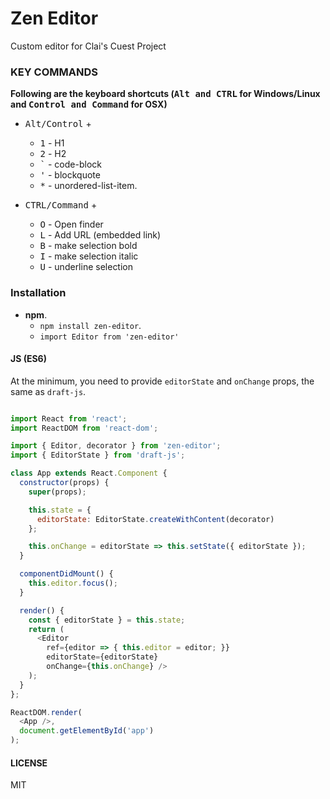 # Zen Editor

Custom editor for Clai's Cuest Project

### KEY COMMANDS

**Following are the keyboard shortcuts (<kbd>Alt and CTRL</kbd> for Windows/Linux and <kbd>Control and Command</kbd> for OSX)**

*   <kbd>Alt/Control</kbd> +

    *   <kbd>1</kbd> - H1
    *   <kbd>2</kbd> - H2
    *   <kbd>`</kbd> - code-block
    *   <kbd>'</kbd> - blockquote
    *   <kbd>*</kbd> - unordered-list-item.


*   <kbd>CTRL/Command</kbd> +

    *   <kbd>O</kbd> - Open finder
    *   <kbd>L</kbd> - Add URL (embedded link)
    *   <kbd>B</kbd> - make selection bold
    *   <kbd>I</kbd> - make selection italic
    *   <kbd>U</kbd> - underline selection

<!-- ##### Editor level commands

These commands are not a part of the core editor but have been implemented in the example code that uses the `zen-editor` editor.

*   <kbd>Command/CTRL</kbd> + <kbd>S</kbd> - Save current data to `localstorage`.
*   <kbd>Alt + Shift</kbd> + <kbd>L</kbd> - Load previously saved data from `localstorage`.

##### Special characters while typing: While typing in an empty block, if the content matches one of the following, that particular block's type and look will be changed to the corresponding block specified below

*   `--` - If current block is `blockquote`, it will be changed to `block-quote-caption`, else `caption`.
*   `*.` `(An asterisk and a period)` - `unordered-list-item`.
*   `*<SPACE>` `(An asterisk and a space)` - `unordered-list-item`.
*   `-<SPACE>` `(A hyphen and a space)` - `unordered-list-item`.
*   `1.` `(The number 1 and a period)` - `unordered-list-item`.
*   `##` - `header-two`.
*   `[]` - `todo`.
*   `==` - `unstyled`. -->

### Installation

- **npm**.
    - `npm install zen-editor`.
    - `import Editor from 'zen-editor'`

#### JS (ES6)

At the minimum, you need to provide `editorState` and `onChange` props, the same as `draft-js`.

```javascript

import React from 'react';
import ReactDOM from 'react-dom';

import { Editor, decorator } from 'zen-editor';
import { EditorState } from 'draft-js';

class App extends React.Component {
  constructor(props) {
    super(props);

    this.state = {
      editorState: EditorState.createWithContent(decorator) 
    };

    this.onChange = editorState => this.setState({ editorState });
  }

  componentDidMount() {
    this.editor.focus();
  }

  render() {
    const { editorState } = this.state;
    return (
      <Editor
        ref={editor => { this.editor = editor; }}
        editorState={editorState}
        onChange={this.onChange} />
    );
  }
};

ReactDOM.render(
  <App />,
  document.getElementById('app')
);
```

#### LICENSE

MIT

